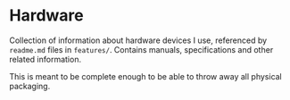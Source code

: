 # Hardware

Collection of information about hardware devices I use, referenced by `readme.md` files in `features/`.
Contains manuals, specifications and other related information.

This is meant to be complete enough to be able to throw away all physical packaging.